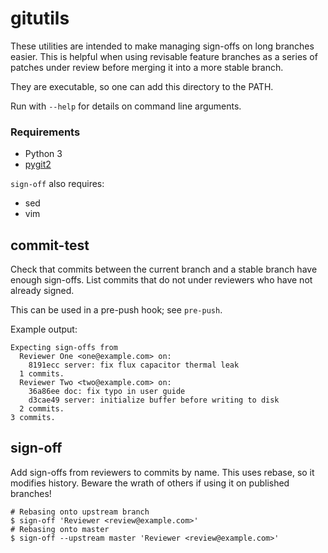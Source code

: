 # gitutils

These utilities are intended to make managing sign-offs on long branches easier.
This is helpful when using revisable feature branches as a series of patches
under review before merging it into a more stable branch.

They are executable, so one can add this directory to the PATH.

Run with `--help` for details on command line arguments.

### Requirements

* Python 3
* [pygit2](http://www.pygit2.org/)

`sign-off` also requires:

* sed
* vim

## commit-test

Check that commits between the current branch and a stable branch have enough
sign-offs. List commits that do not under reviewers who have not already signed.

This can be used in a pre-push hook; see `pre-push`.

Example output:

    Expecting sign-offs from
      Reviewer One <one@example.com> on:
        8191ecc server: fix flux capacitor thermal leak
      1 commits.
      Reviewer Two <two@example.com> on:
        36a86ee doc: fix typo in user guide
        d3cae49 server: initialize buffer before writing to disk
      2 commits.
    3 commits.

## sign-off

Add sign-offs from reviewers to commits by name. This uses rebase, so it
modifies history. Beware the wrath of others if using it on published branches!

    # Rebasing onto upstream branch
    $ sign-off 'Reviewer <review@example.com>'
    # Rebasing onto master
    $ sign-off --upstream master 'Reviewer <review@example.com>'
